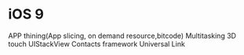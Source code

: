 # iOS 9

APP thining(App slicing, on demand resource,bitcode)
Multitasking
3D touch
UIStackView
Contacts framework
Universal Link
